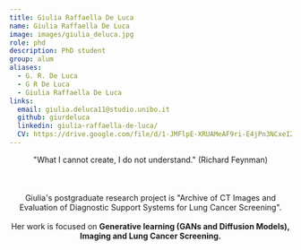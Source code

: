 ```yaml
---
title: Giulia Raffaella De Luca
name: Giulia Raffaella De Luca
image: images/giulia_deluca.jpg
role: phd
description: PhD student
group: alum
aliases:
  - G. R. De Luca
  - G R De Luca
  - Giulia Raffaella De Luca 
links:
  email: giulia.deluca11@studio.unibo.it 
  github: giurdeluca
  linkedin: giulia-raffaella-de-luca/
  CV: https://drive.google.com/file/d/1-JMFlpE-XRUAMeAF9ri-E4jPn3NCxeI2/view?usp=drive_link
---
```


<center>"What I cannot create, I do not understand." (Richard Feynman)<br><br><br><br>Giulia's postgraduate research project is "Archive of CT Images and Evaluation of Diagnostic Support Systems for Lung Cancer Screening".<br><br>Her work is focused on <b>Generative learning (GANs and Diffusion Models), Imaging and Lung Cancer Screening.</b></center>
  
